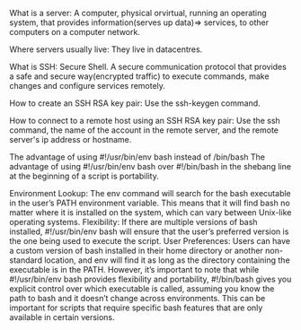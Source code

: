 
What is a server:
A computer, physical orvirtual, running an operating system, that provides information(serves up data)=> services, to other computers on a computer network.

Where servers usually live:
They live in datacentres.

What is SSH:
Secure Shell. A secure communication protocol that provides a safe and secure way(encrypted traffic)
to execute commands, make changes and configure services remotely.

How to create an SSH RSA key pair:
Use the ssh-keygen command.

How to connect to a remote host using an SSH RSA key pair:
Use the ssh command, the name of the account in the remote server, and the remote server's ip address or hostname.

The advantage of using #!/usr/bin/env bash instead of /bin/bash
The advantage of using #!/usr/bin/env bash over #!/bin/bash in the shebang line at the beginning of a script is portability.

Environment Lookup: The env command will search for the bash executable in the user’s PATH environment variable. This means that it will find bash no matter where it is installed on the system, which can vary between Unix-like operating systems.
Flexibility: If there are multiple versions of bash installed, #!/usr/bin/env bash will ensure that the user’s preferred version is the one being used to execute the script.
User Preferences: Users can have a custom version of bash installed in their home directory or another non-standard location, and env will find it as long as the directory containing the executable is in the PATH.
However, it’s important to note that while #!/usr/bin/env bash provides flexibility and portability, #!/bin/bash gives you explicit control over which executable is called, assuming you know the path to bash and it doesn’t change across environments. This can be important for scripts that require specific bash features that are only available in certain versions.
